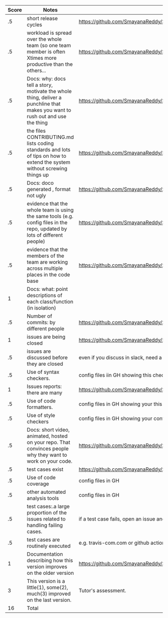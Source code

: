 
|Score|Notes| Evidence|
|-|-----|---------|
|.5| short release cycles|https://github.com/SmayanaReddy/SRIJAS/releases|
|.5| workload is spread over the whole team (so one team member is often Xtimes more productive than the others...|https://github.com/SmayanaReddy/SRIJAS/graphs/contributors|
|.5|Docs: why: docs tell a story, motivate the whole thing, deliver a punchline that makes you want to rush out and use the thing |https://github.com/SmayanaReddy/SRIJAS/blob/main/README.md|
|.5|the files CONTRIBUTING.md lists coding standards and lots of tips on how to extend the system without screwing things up  |https://github.com/SmayanaReddy/SRIJAS/blob/main/CONTRIBUTING.md|
|.5|Docs: doco generated , format not ugly  | https://github.com/SmayanaReddy/SRIJAS/tree/main/docs|
|.5|evidence that the whole team is using the same tools (e.g. config files in the repo, updated by lots of different people) | https://github.com/SmayanaReddy/SRIJAS/blob/main/requirements.txt|
|.5|evidence that the members of the team are working across multiple places in the code base |https://github.com/SmayanaReddy/SRIJAS/graphs/contributors |
|1|Docs: what: point descriptions of each class/function (in isolation)  | |
|.5|Number of commits: by different people  | https://github.com/SmayanaReddy/SRIJAS/graphs/commit-activity |
|1|issues are being closed |https://github.com/SmayanaReddy/SRIJAS/issues?q=is%3Aissue+is%3Aclosed|
|.5|issues are discussed before they are closed | even if you discuss in slack, need a summary statement here|
|.5|Use of syntax checkers. | config files iin GH showing this checker's config|
|1|Issues reports: there are many  |https://github.com/SmayanaReddy/SRIJAS/issues |
|.5|Use of code formatters. | config files in GH showing your this formatter's config|
|.5|Use of style checkers | config files in GH showing your config|
|.5|Docs: short video, animated, hosted on your repo. That convinces people why they want to work on your code. |https://github.com/SmayanaReddy/SRIJAS |
|.5|test cases exist  |https://github.com/SmayanaReddy/SRIJAS/tree/main/tests|
|.5|Use of code coverage  | config files in GH|
|.5|other automated analysis tools  | config files in GH|
|.5|test cases:.a large proportion of the issues related to handling failing cases. | if a test case fails, open an issue and fix it|
|.5|test cases are routinely executed | e.g. travis-com.com or github actions or something|
|1|Documentation describing how this version improves on the older version|https://github.com/SmayanaReddy/SRIJAS/blob/main/docs/versionImprovement.md
|3|This version is a little(1), some(2), much(3) improved on the last version.|Tutor's assessment.| 
|16| Total|

